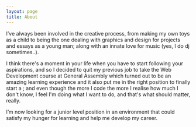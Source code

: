 ```yaml
---
layout: page
title: About
---
```




I’ve always been involved in the creative process, from making my own toys as a child to being the one dealing with graphics and design for projects and essays as a young man; along with an innate love for music (yes, I do dj sometimes..).

I think there's a moment in your life when you have to start following your aspirations, and so I decided to quit my previous job to take the Web Development course at General Assembly which turned out to be an amazing learning experience and it also put me in the right position to finally start a ; and even though the more I code the more I realise how much I don't know, I feel I'm doing what I want to do, and that's what should matter, really.

I’m now looking for a junior level position in an environment that could satisfy my hunger for learning and help me develop my career.
